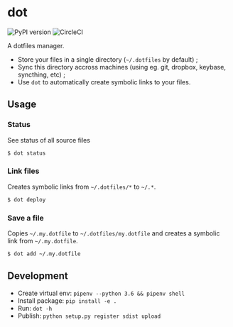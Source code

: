 # dot

![PyPI version](https://badgen.net/pypi/v/dotf)
![CircleCI](https://badgen.net/circleci/github/n6g7/dot)

A dotfiles manager.

- Store your files in a single directory (`~/.dotfiles` by default) ;
- Sync this directory accross machines (using eg. git, dropbox, keybase, syncthing, etc) ;
- Use `dot` to automatically create symbolic links to your files.

## Usage

### Status

See status of all source files
```sh
$ dot status
```

### Link files

Creates symbolic links from `~/.dotfiles/*` to `~/.*`.
```sh
$ dot deploy
```

### Save a file

Copies `~/.my.dotfile` to `~/.dotfiles/my.dotfile` and creates a symbolic link from `~/.my.dotfile`.
```sh
$ dot add ~/.my.dotfile
```

## Development

- Create virtual env: `pipenv --python 3.6 && pipenv shell`
- Install package: `pip install -e .`
- Run: `dot -h`
- Publish: `python setup.py register sdist upload`
